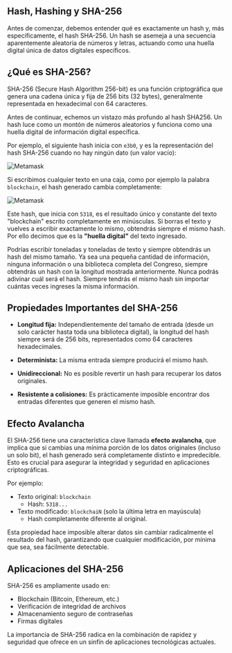 ## **Hash, Hashing y SHA-256**


Antes de comenzar, debemos entender qué es exactamente un hash y, más específicamente, el hash SHA-256. Un hash se asemeja a una secuencia aparentemente aleatoria de números y letras, actuando como una huella digital única de datos digitales específicos.

## ¿Qué es SHA-256?

SHA-256 (Secure Hash Algorithm 256-bit) es una función criptográfica que genera una cadena única y fija de 256 bits (32 bytes), generalmente representada en hexadecimal con 64 caracteres.

Antes de continuar, echemos un vistazo más profundo al hash SHA256. Un hash luce como un montón de números aleatorios y funciona como una huella digital de información digital específica.

Por ejemplo, el siguiente hash inicia con `e3b0`, y es la representación del hash SHA-256 cuando no hay ningún dato (un valor vacío):

![Metamask](https://raw.githubusercontent.com/spo0ds/Journey-to-become-a-Blockchain-Engineer/refs/heads/main/Day02/Images/a18.png)

Si escribimos cualquier texto en una caja, como por ejemplo la palabra `blockchain`, el hash generado cambia completamente:

![Metamask](Images/a19.png)

Este hash, que inicia con `5318`, es el resultado único y constante del texto "blockchain" escrito completamente en minúsculas. Si borras el texto y vuelves a escribir exactamente lo mismo, obtendrás siempre el mismo hash. Por ello decimos que es la **"huella digital"** del texto ingresado.

Podrías escribir toneladas y toneladas de texto y siempre obtendrás un hash del mismo tamaño. Ya sea una pequeña cantidad de información, ninguna información o una biblioteca completa del Congreso, siempre obtendrás un hash con la longitud mostrada anteriormente. Nunca podrás adivinar cuál será el hash. Siempre tendrás el mismo hash sin importar cuántas veces ingreses la misma información.

## Propiedades Importantes del SHA-256

- **Longitud fija:** Independientemente del tamaño de entrada (desde un solo carácter hasta toda una biblioteca digital), la longitud del hash siempre será de 256 bits, representados como 64 caracteres hexadecimales.

- **Determinista:** La misma entrada siempre producirá el mismo hash.

- **Unidireccional:** No es posible revertir un hash para recuperar los datos originales.

- **Resistente a colisiones:** Es prácticamente imposible encontrar dos entradas diferentes que generen el mismo hash.

## Efecto Avalancha

El SHA-256 tiene una característica clave llamada **efecto avalancha**, que implica que si cambias una mínima porción de los datos originales (incluso un solo bit), el hash generado será completamente distinto e impredecible. Esto es crucial para asegurar la integridad y seguridad en aplicaciones criptográficas.

Por ejemplo:
- Texto original: `blockchain`
  - Hash: `5318...`
- Texto modificado: `blockchaiN` (solo la última letra en mayúscula)
  - Hash completamente diferente al original.

Esta propiedad hace imposible alterar datos sin cambiar radicalmente el resultado del hash, garantizando que cualquier modificación, por mínima que sea, sea fácilmente detectable.

## Aplicaciones del SHA-256

SHA-256 es ampliamente usado en:

- Blockchain (Bitcoin, Ethereum, etc.)
- Verificación de integridad de archivos
- Almacenamiento seguro de contraseñas
- Firmas digitales

La importancia de SHA-256 radica en la combinación de rapidez y seguridad que ofrece en un sinfín de aplicaciones tecnológicas actuales.

